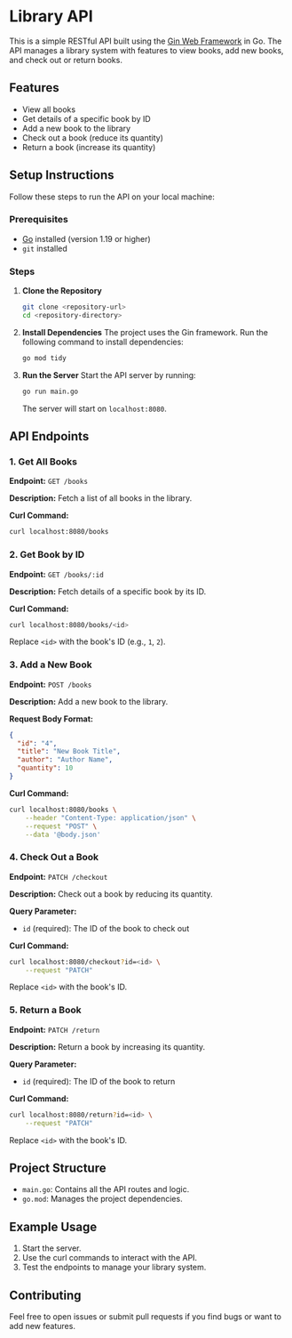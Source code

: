 # Library API

This is a simple RESTful API built using the [Gin Web Framework](https://github.com/gin-gonic/gin) in Go. The API manages a library system with features to view books, add new books, and check out or return books.

## Features

- View all books
- Get details of a specific book by ID
- Add a new book to the library
- Check out a book (reduce its quantity)
- Return a book (increase its quantity)

## Setup Instructions

Follow these steps to run the API on your local machine:

### Prerequisites

- [Go](https://go.dev/) installed (version 1.19 or higher)
- `git` installed

### Steps

1. **Clone the Repository**

   ```bash
   git clone <repository-url>
   cd <repository-directory>
   ```

2. **Install Dependencies**
   The project uses the Gin framework. Run the following command to install dependencies:

   ```bash
   go mod tidy
   ```

3. **Run the Server**
   Start the API server by running:

   ```bash
   go run main.go
   ```

   The server will start on `localhost:8080`.

## API Endpoints

### 1. Get All Books

**Endpoint:** `GET /books`

**Description:** Fetch a list of all books in the library.

**Curl Command:**

```bash
curl localhost:8080/books
```

### 2. Get Book by ID

**Endpoint:** `GET /books/:id`

**Description:** Fetch details of a specific book by its ID.

**Curl Command:**

```bash
curl localhost:8080/books/<id>
```

Replace `<id>` with the book's ID (e.g., `1`, `2`).

### 3. Add a New Book

**Endpoint:** `POST /books`

**Description:** Add a new book to the library.

**Request Body Format:**

```json
{
  "id": "4",
  "title": "New Book Title",
  "author": "Author Name",
  "quantity": 10
}
```

**Curl Command:**

```bash
curl localhost:8080/books \
    --header "Content-Type: application/json" \
    --request "POST" \
    --data '@body.json'
```

### 4. Check Out a Book

**Endpoint:** `PATCH /checkout`

**Description:** Check out a book by reducing its quantity.

**Query Parameter:**

- `id` (required): The ID of the book to check out

**Curl Command:**

```bash
curl localhost:8080/checkout?id=<id> \
    --request "PATCH"
```

Replace `<id>` with the book's ID.

### 5. Return a Book

**Endpoint:** `PATCH /return`

**Description:** Return a book by increasing its quantity.

**Query Parameter:**

- `id` (required): The ID of the book to return

**Curl Command:**

```bash
curl localhost:8080/return?id=<id> \
    --request "PATCH"
```

Replace `<id>` with the book's ID.

## Project Structure

- `main.go`: Contains all the API routes and logic.
- `go.mod`: Manages the project dependencies.

## Example Usage

1. Start the server.
2. Use the curl commands to interact with the API.
3. Test the endpoints to manage your library system.

## Contributing

Feel free to open issues or submit pull requests if you find bugs or want to add new features.

##

